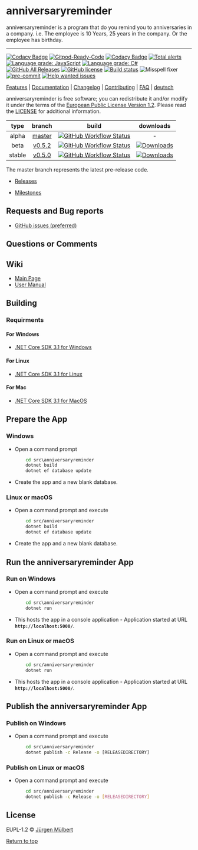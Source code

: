 # anniversaryreminder

anniversaryreminder is a program that do you remind you to anniversaries in a company. i.e. The employee is 10 Years, 25 years in the company. Or the employee has birthday.

---

[![Codacy Badge](https://api.codacy.com/project/badge/Grade/945eee726f39449ca83631edd119aee1)](https://app.codacy.com/gh/jmuelbert/anniversaryreminder?utm_source=github.com&utm_medium=referral&utm_content=jmuelbert/anniversaryreminder&utm_campaign=Badge_Grade)
[![Gitpod-Ready-Code](https://img.shields.io/badge/Gitpod-Ready--to--Code-blue?logo=gitpod)](https://gitpod.io/#https://github.com/jmuelbert/anniversaryreminder)
[![Codacy Badge](https://api.codacy.com/project/badge/Grade/c63d1cf887384176977da4e7ba43495e)](https://app.codacy.com/manual/jmuelbert/anniversaryreminder?utm_source=github.com&utm_medium=referral&utm_content=jmuelbert/anniversaryreminder&utm_campaign=Badge_Grade_Dashboard)
[![Total alerts](https://img.shields.io/lgtm/alerts/g/jmuelbert/anniversaryreminder.svg?logo=lgtm&logoWidth=18)](https://lgtm.com/projects/g/jmuelbert/anniversaryreminder/alerts/)
[![Language grade: JavaScript](https://img.shields.io/lgtm/grade/javascript/g/jmuelbert/anniversaryreminder.svg?logo=lgtm&logoWidth=18)](https://lgtm.com/projects/g/jmuelbert/anniversaryreminder/context:javascript)
[![Language grade: C#](https://img.shields.io/lgtm/grade/csharp/g/jmuelbert/anniversaryreminder.svg?logo=lgtm&logoWidth=18)](https://lgtm.com/projects/g/jmuelbert/anniversaryreminder/context:csharp)
[![GitHub All Releases](https://img.shields.io/github/downloads/jmuelbert/anniversaryreminder/total?label=downloads%40all)](https://github.com/jmuelbert/anniversaryreminder/releases)
[![GitHub license](https://img.shields.io/badge/license-EUPL-blue.svg)](https://joinup.ec.europa.eu/page/eupl-text-11-12)
[![Build status](https://ci.appveyor.com/api/projects/status/62fnw26b3ka208o9?svg=true)](https://ci.appveyor.com/project/jmuelbert/anniversaryreminder-7whd2)
![Misspell fixer](https://github.com/jmuelbert/anniversaryreminder/workflows/Misspell%20fixer/badge.svg)
[![pre-commit](https://img.shields.io/badge/pre--commit-enabled-brightgreen?logo=pre-commit&logoColor=white)](https://github.com/pre-commit/pre-commit)
[![Help wanted issues](https://img.shields.io/github/issues/jmuelbert/anniversaryreminder/help%20wanted)](https://github.com/jmuelbert/anniversaryreminder/issues?q=is%3Aissue+is%3Aopen+label%3A%22help+wanted%22)

[Features](https://github.com/jmuelbert/anniversaryreminder) | [Documentation](https://jmuelbert.github.io/anniversaryreminder/) | [Changelog](CHANGELOG.md) | [Contributing](CONTRIBUTING.md) | [FAQ](https://github.com/jmuelbert/anniversaryreminder/wiki/FAQ) | [deutsch](README_de-DE.md)


anniversaryreminder is free software; you can redistribute it and/or modify it under the terms
of the [European Public License Version 1.2](https://joinup.ec.europa.eu/page/eupl-text-11-12).
Please read the [LICENSE](https://github.com/jmuelbert/anniversaryreminder/blob/master/LICENSE.EUPL-1_2.txt) for additional information.

 |  type  |                                 branch                                 |                                                                                                                   build                                                                                                                    |                                                                                downloads                                                                                 |
 | :----: | :--------------------------------------------------------------------: | :----------------------------------------------------------------------------------------------------------------------------------------------------------------------------------------------------------------------------------------: | :----------------------------------------------------------------------------------------------------------------------------------------------------------------------: |
 | alpha  | [master](https://github.com/jmuelbert/anniversaryreminder/tree/master) | [![GitHub Workflow Status](https://github.com/jmuelbert/anniversaryreminder/workflows/CI:%20Build%20Test/badge.svg?branch=master&event=push)](https://github.com/jmuelbert/anniversaryreminder/actions?query=event%3Apush+branch%3Amaster) |                                                                                    -                                                                                     |
 |  beta  | [v0.5.2](https://github.com/jmuelbert/anniversaryreminder/tree/v0.0.0) | [![GitHub Workflow Status](https://github.com/jmuelbert/anniversaryreminder/workflows/CI:%20Build%20Test/badge.svg?branch=v0.0.0&event=push)](https://github.com/jmuelbert/anniversaryreminder/actions?query=event%3Apush+branch%3Av0.0.0) | [![Downloads](https://img.shields.io/github/downloads/jmuelbert/anniversaryreminder/v0.0.0/total)](https://github.com/jmuelbert/anniversaryreminder/releases/tag/v0.0.0) |
 | stable | [v0.5.0](https://github.com/jmuelbert/anniversaryreminder/tree/v0.0.0) | [![GitHub Workflow Status](https://github.com/jmuelbert/anniversaryreminder/workflows/CI:%20Build%20Test/badge.svg?branch=v0.0.0&event=push)](https://github.com/jmuelbert/anniversaryreminder/actions?query=event%3Apush+branch%3v0.0.0)  | [![Downloads](https://img.shields.io/github/downloads/jmuelbert/anniversaryreminder/v0.0.0/total)](https://github.com/jmuelbert/anniversaryreminder/releases/tag/v0.0.0) |

The master branch represents the latest pre-release code.

- [Releases](https://github.com/jmuelbert/anniversaryreminder/releases)

- [Milestones](https://github.com/jmuelbert/anniversaryreminder/milestones)

## Requests and Bug reports

- [GitHub issues (preferred)](https://github.com/jmuelbert/anniversaryreminder/issues)

## Questions or Comments

## Wiki

- [Main Page](https://github.com/jmuelbert/anniversaryreminder/wiki)
- [User Manual](http://jmuelbert.github.io/anniversaryreminder/)

## Building

### Requirments

#### For Windows

- [.NET Core SDK 3.1 for Windows](https://www.microsoft.com/net/download/windows)

#### For Linux

- [.NET Core SDK 3.1 for Linux](https://www.microsoft.com/net/download/linux)

#### For Mac

- [.NET Core SDK 3.1 for MacOS](https://www.microsoft.com/net/download/macos)

## Prepare the App

### Windows

- Open a command prompt

    ```cmd
        cd src\anniversaryreminder
        dotnet build
        dotnet ef database update
    ```

- Create the app and a new blank database.

### Linux or macOS

- Open a command prompt and execute

    ```bash
        cd src/anniversaryreminder
        dotnet build
        dotnet ef database update
    ```

- Create the app and a new blank database.

## Run the anniversaryreminder App

### Run on Windows

- Open a command prompt and execute

    ```cmd
        cd src\anniversaryreminder
        dotnet run
    ```

- This hosts the app in a console application - Application started at URL **`http://localhost:5000/`**.


### Run on Linux or macOS

- Open a command prompt and execute

    ```bash
        cd src/anniversaryreminder
        dotnet run
    ```

- This hosts the app in a console application - Application started at URL **`http://localhost:5000/`**.

## Publish the anniversaryreminder App

### Publish on Windows

- Open a command prompt and execute

    ```cmd
        cd src\anniversaryreminder
        dotnet publish -c Release -o [RELEASEDIRECTORY]
    ```

### Publish on Linux or macOS

- Open a command prompt and execute

    ```bash
        cd src/anniversaryreminder
        dotnet publish -c Release -o [RELEASEDIRECTORY]
    ```

## License

EUPL-1.2 © [Jürgen Mülbert](https:/github.com/jmuelbert/anniversaryreminder/)

[Return to top](#top)
